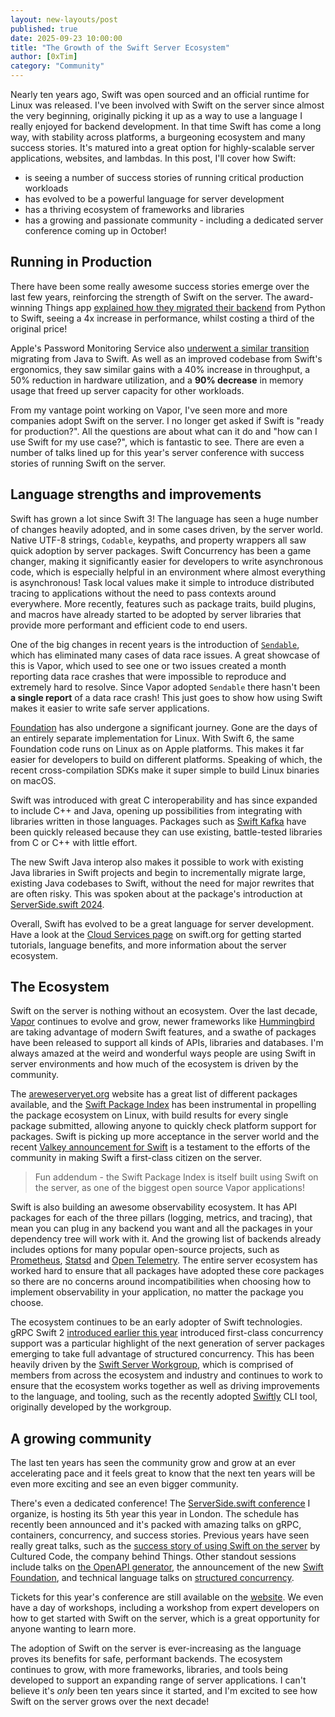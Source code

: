 ```yaml
---
layout: new-layouts/post
published: true
date: 2025-09-23 10:00:00
title: "The Growth of the Swift Server Ecosystem"
author: [0xTim]
category: "Community"
---
```


Nearly ten years ago, Swift was open sourced and an official runtime for Linux was released. I've been involved with Swift on the server since almost the very beginning, originally picking it up as a way to use a language I really enjoyed for backend development. In that time Swift has come a long way, with stability across platforms, a burgeoning ecosystem and many success stories. It's matured into a great option for highly-scalable server applications, websites, and lambdas. In this post, I'll cover how Swift:

* is seeing a number of success stories of running critical production workloads
* has evolved to be a powerful language for server development
* has a thriving ecosystem of frameworks and libraries
* has a growing and passionate community - including a dedicated server conference coming up in October!

## Running in Production

There have been some really awesome success stories emerge over the last few years, reinforcing the strength of Swift on the server. The award-winning Things app [explained how they migrated their backend](/blog/how-swifts-server-support-powers-things-cloud/) from Python to Swift, seeing a 4x increase in performance, whilst costing a third of the original price!

Apple's Password Monitoring Service also [underwent a similar transition](/blog/swift-at-apple-migrating-the-password-monitoring-service-from-java/) migrating from Java to Swift. As well as an improved codebase from Swift's ergonomics, they saw similar gains with a 40% increase in throughput, a 50% reduction in hardware utilization, and a **90% decrease** in memory usage that freed up server capacity for other workloads.

From my vantage point working on Vapor, I've seen more and more companies adopt Swift on the server. I no longer get asked if Swift is "ready for production?". All the questions are about what can it do and "how can I use Swift for my use case?", which is fantastic to see. There are even a number of talks lined up for this year's server conference with success stories of running Swift on the server.

## Language strengths and improvements

Swift has grown a lot since Swift 3! The language has seen a huge number of changes heavily adopted, and in some cases driven, by the server world. Native UTF-8 strings, `Codable`, keypaths, and property wrappers all saw quick adoption by server packages. Swift Concurrency has been a game changer, making it significantly easier for developers to write asynchronous code, which is especially helpful in an environment where almost everything is asynchronous! Task local values make it simple to introduce distributed tracing to applications without the need to pass contexts around everywhere. More recently, features such as package traits, build plugins, and macros have already started to be adopted by server libraries that provide more performant and efficient code to end users.

One of the big changes in recent years is the introduction of [`Sendable`](https://docs.swift.org/swift-book/documentation/the-swift-programming-language/concurrency#Sendable-Types), which has eliminated many cases of data race issues. A great showcase of this is Vapor, which used to see one or two issues created a month reporting data race crashes that were impossible to reproduce and extremely hard to resolve. Since Vapor adopted `Sendable` there hasn't been **a single report** of a data race crash! This just goes to show how using Swift makes it easier to write safe server applications. 

[Foundation](https://github.com/swiftlang/swift-foundation) has also undergone a significant journey. Gone are the days of an entirely separate implementation for Linux. With Swift 6, the same Foundation code runs on Linux as on Apple platforms. This makes it far easier for developers to build on different platforms. Speaking of which, the recent cross-compilation SDKs make it super simple to build Linux binaries on macOS.

Swift was introduced with great C interoperability and has since expanded to include C++ and Java, opening up possibilities from integrating with libraries written in those languages. Packages such as [Swift Kafka](https://github.com/swift-server/swift-kafka-client) have been quickly released because they can use existing, battle-tested libraries from C or C++ with little effort.

The new Swift Java interop also makes it possible to work with existing Java libraries in Swift projects and begin to incrementally migrate large, existing Java codebases to Swift, without the need for major rewrites that are often risky. This was spoken about at the package's introduction at [ServerSide.swift 2024](https://www.youtube.com/watch?v=wn6C_XEv1Mo).

Overall, Swift has evolved to be a great language for server development. Have a look at the [Cloud Services page](/get-started/cloud-services/) on swift.org for getting started tutorials, language benefits, and more information about the server ecosystem. 

## The Ecosystem

Swift on the server is nothing without an ecosystem. Over the last decade, [Vapor](https://vapor.codes) continues to evolve and grow, newer frameworks like [Hummingbird](https://hummingbird.codes) are taking advantage of modern Swift features, and a swathe of packages have been released to support all kinds of APIs, libraries and databases. I'm always amazed at the weird and wonderful ways people are using Swift in server environments and how much of the ecosystem is driven by the community.

The [areweserveryet.org](https://areweserveryet.org/) website has a great list of different packages available, and the [Swift Package Index](https://swiftpackageindex.com/search?query=platform%3Alinux) has been instrumental in propelling the package ecosystem on Linux, with build results for every single package submitted, allowing anyone to quickly check platform support for packages. Swift is picking up more acceptance in the server world and the recent [Valkey announcement for Swift](https://valkey.io/blog/valkey-swift/) is a testament to the efforts of the community in making Swift a first-class citizen on the server.

> Fun addendum - the Swift Package Index is itself built using Swift on the server, as one of the biggest open source Vapor applications!

Swift is also building an awesome observability ecosystem. It has API packages for each of the three pillars (logging, metrics, and tracing), that mean you can plug in any backend you want and all the packages in your dependency tree will work with it. And the growing list of backends already includes options for many popular open-source projects, such as [Prometheus](https://github.com/swift-server/swift-prometheus), [Statsd](https://github.com/apple/swift-statsd-client) and [Open Telemetry](https://github.com/swift-otel/swift-otel). The entire server ecosystem has worked hard to ensure that all packages have adopted these core packages so there are no concerns around incompatibilities when choosing how to implement observability in your application, no matter the package you choose.

The ecosystem continues to be an early adopter of Swift technologies. gRPC Swift 2 [introduced earlier this year](/blog/grpc-swift-2/) introduced first-class concurrency support was a particular highlight of the next generation of server packages emerging to take full advantage of structured concurrency. This has been heavily driven by the [Swift Server Workgroup](/sswg/), which is comprised of members from across the ecosystem and industry and continues to work to ensure that the ecosystem works together as well as driving improvements to the language, and tooling, such as the recently adopted [Swiftly](/blog/introducing-swiftly_10/) CLI tool, originally developed by the workgroup.

## A growing community

The last ten years has seen the community grow and grow at an ever accelerating pace and it feels great to know that the next ten years will be even more exciting and see an even bigger community.

There's even a dedicated conference! The [ServerSide.swift conference](https://www.serversideswift.info) I organize, is hosting its 5th year this year in London. The schedule has recently been announced and it's packed with amazing talks on gRPC, containers, concurrency, and success stories. Previous years have seen really great talks, such as the [success story of using Swift on the server](https://www.youtube.com/watch?v=oJArLZIQF8w) by Cultured Code, the company behind Things. Other standout sessions include talks on [the OpenAPI generator](https://www.youtube.com/watch?v=n1PRYVveLd0), the announcement of the new [Swift Foundation](https://www.youtube.com/watch?v=EUKSZiOaWKk), and technical language talks on [structured concurrency](https://www.youtube.com/watch?v=JmrnE7HUaDE).

Tickets for this year's conference are still available on the [website](https://www.serversideswift.info). We even have a day of workshops, including a workshop from expert developers on how to get started with Swift on the server, which is a great opportunity for anyone wanting to learn more.

The adoption of Swift on the server is ever-increasing as the language proves its benefits for safe, performant backends. The ecosystem continues to grow, with more frameworks, libraries, and tools being developed to support an expanding range of server applications. I can't believe it's _only_ been ten years since it started, and I'm excited to see how Swift on the server grows over the next decade!
